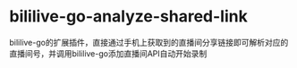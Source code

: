 # bililive-go-analyze-shared-link
bililive-go的扩展插件，直接通过手机上获取到的直播间分享链接即可解析对应的直播间号，并调用bililive-go添加直播间API自动开始录制
